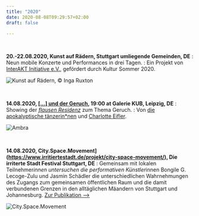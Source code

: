 ```yaml
---
title: "2020"
date: 2020-08-08T09:29:57+02:00
draft: false

---
```


&nbsp;

**20.-22.08.2020, Kunst auf Rädern, Stuttgart umliegende Gemeinden, DE**
:   Neun mobile Konzerte und Performances in drei Tagen. 
:   Ein Projekt von [InterAKT Initiative e.V.](https://interakt-initiative.com/), gefördert durch Kultur Sommer 2020.

![Kunst auf Rädern, © Inga Ruxton](/upcoming/kur.gif)

&nbsp;

**14.08.2020, [[...] und der Geruch](https://flausen.plus/residenz/50-prometheus-und-der-geruch/), 19:00 at Galerie KUB, Leipzig, DE**
:   Showing der [*flausen Residenz*](https://flausen.plus/residenz) zum Thema Geruch.
:   Von [die apokalyptische tänzerin*nen](https://www.apocalypse.dance/) und [Charlotte Eifler](http://charlotteeifler.works/).  

![Ambra](/upcoming/ambra.png)

&nbsp;

**14.08.2020, City.Space.Movement](https://www.irritiertestadt.de/projekt/city-space-movement/), Die irriterte Stadt Festival Stuttgart, DE**
:   Gemeinsam mit lokalen Teilnehmer*innen untersuchen die performativen Künstler*innen Bongile G. Lecoge-Zulu und Jasmin Schädler die unterschiedlichen Wahrnehmungen des Zugangs zum gemeinsamen öffentlichen Raum und die damit verbundenen Grenzen in den alltäglichen Mäandern von Stuttgart und Johannesburg. [Zur Publikation -->](/de/csmmap)  

![City.Space.Movement](/upcoming/csm.png) 

